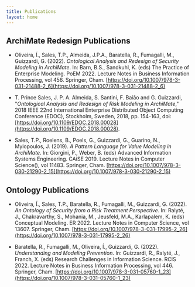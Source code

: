 ```yaml
---
title: Publications
layout: home
---
```


## ArchiMate Redesign Publications

- Oliveira, Í., Sales, T.P., Almeida, J.P.A., Baratella, R., Fumagalli, M., Guizzardi, G. (2022). *Ontological Analysis and Redesign of Security Modeling in ArchiMate*. In: Barn, B.S., Sandkuhl, K. (eds) The Practice of Enterprise Modeling. PoEM 2022. Lecture Notes in Business Information Processing, vol 456. Springer, Cham. [https://doi.org/10.1007/978-3-031-21488-2_6](https://doi.org/10.1007/978-3-031-21488-2_6)

- T. Prince Sales, J. P. A. Almeida, S. Santini, F. Baião and G. Guizzardi, "*Ontological Analysis and Redesign of Risk Modeling in ArchiMate*," 2018 IEEE 22nd International Enterprise Distributed Object Computing Conference (EDOC), Stockholm, Sweden, 2018, pp. 154-163, doi: [https://doi.org/10.1109/EDOC.2018.00028](https://doi.org/10.1109/EDOC.2018.00028).

- Sales, T.P., Roelens, B., Poels, G., Guizzardi, G., Guarino, N., Mylopoulos, J. (2019). *A Pattern Language for Value Modeling in ArchiMate*. In: Giorgini, P., Weber, B. (eds) Advanced Information Systems Engineering. CAiSE 2019. Lecture Notes in Computer Science(), vol 11483. Springer, Cham. [https://doi.org/10.1007/978-3-030-21290-2_15](https://doi.org/10.1007/978-3-030-21290-2_15)

## Ontology Publications

- Oliveira, Í., Sales, T.P., Baratella, R., Fumagalli, M., Guizzardi, G. (2022). *An Ontology of Security from a Risk Treatment Perspective*. In: Ralyté, J., Chakravarthy, S., Mohania, M., Jeusfeld, M.A., Karlapalem, K. (eds) Conceptual Modeling. ER 2022. Lecture Notes in Computer Science, vol 13607. Springer, Cham. [https://doi.org/10.1007/978-3-031-17995-2_26](https://doi.org/10.1007/978-3-031-17995-2_26)

- Baratella, R., Fumagalli, M., Oliveira, Í., Guizzardi, G. (2022). *Understanding and Modeling Prevention*. In: Guizzardi, R., Ralyté, J., Franch, X. (eds) Research Challenges in Information Science. RCIS 2022. Lecture Notes in Business Information Processing, vol 446. Springer, Cham. [https://doi.org/10.1007/978-3-031-05760-1_23](https://doi.org/10.1007/978-3-031-05760-1_23)